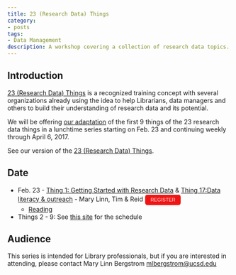 ```yaml
---
title: 23 (Research Data) Things
category:
- posts
tags:
- Data Management
description: A workshop covering a collection of research data topics.
---
```


## Introduction
[23 (Research Data) Things](https://www.ands.org.au/partners-and-communities/23-research-data-things) is a recognized training concept with several organizations already using the idea to help Librarians, data managers and others to build their understanding of research data and its potential.

We will be offering [our adaptation](https://ucsdlib.github.io/23-Research-Data-Things/) of the first 9 things of the 23 research data things in a lunchtime series starting on Feb. 23 and continuing weekly through April 6, 2017.

See our version of the [23 (Research Data) Things](https://ucsdlib.github.io/23-Research-Data-Things).

## Date
*  Feb. 23 - [Thing 1: Getting Started with Research Data](https://ucsdlib.github.io/23-Research-Data-Things/01-introduction/) & [Thing  17:Data literacy & outreach](https://ucsdlib.github.io/23-Research-Data-Things/17-data-lit-outreach/) - Mary Linn, Tim & Reid <style type="text/css">
.e2937679 { background-color:#F01313; border:1px solid #F01313; color: #F7EAEA!important; -moz-box-shadow:inset 0px 1px 0px 0px #ffffff; -webkit-box-shadow:inset 0px 1px 0px 0px #ffffff; box-shadow:inset 0px 1px 0px 0px #ffffff;font-size: 11px; font-family: arial; padding:6px 12px; display:inline-block;text-decoration:none; -moz-border-radius:6px; -webkit-border-radius:6px; border-radius:6px; border-color: #F7EAEA; } .e2937679:hover { background-color:#F7EAEA; color: #F01313!important; }</style><a href="https://ucsd.libcal.com/event/2937679" class="e2937679">REGISTER</a>
   * [Reading](https://www.bu.edu/datamanagement/background/whatisdata/)
* Things 2 - 9: See [this site](https://ucsdlib.github.io/23-Research-Data-Things/) for the schedule

## Audience

This series is intended for Library professionals, but if you are interested in attending, please contact Mary Linn Bergstrom <mlbergstrom@ucsd.edu>
